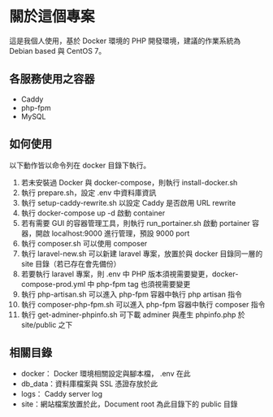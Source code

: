 # 關於這個專案
這是我個人使用，基於 Docker 環境的 PHP 開發環境，建議的作業系統為 Debian based 與 CentOS 7。

## 各服務使用之容器
- Caddy
- php-fpm
- MySQL

## 如何使用
以下動作皆以命令列在 docker 目錄下執行。
1. 若未安裝過 Docker 與 docker-compose，則執行 install-docker.sh
1. 執行 prepare.sh，設定 .env 中資料庫資訊
1. 執行 setup-caddy-rewrite.sh 以設定 Caddy 是否啟用 URL rewrite
1. 執行 docker-compose up -d 啟動 container
1. 若有需要 GUI 的容器管理工具，則執行 run_portainer.sh 啟動 portainer 容器，開啟 localhost:9000 進行管理，預設 9000 port
1. 執行 composer.sh 可以使用 composer
1. 執行 laravel-new.sh 可以新建 laravel 專案，放置於與 docker 目錄同一層的 site 目錄（若已存在會先備份）
1. 若要執行 laravel 專案，則 .env 中 PHP 版本須視需要變更，docker-compose-prod.yml 中 php-fpm tag 也須視需要變更
1. 執行 php-artisan.sh 可以進入 php-fpm 容器中執行 php artisan 指令
1. 執行 composer-php-fpm.sh 可以進入 php-fpm 容器中執行 composer 指令
1. 執行 get-adminer-phpinfo.sh 可下載 adminer 與產生 phpinfo.php 於 site/public 之下

## 相關目錄
- docker： Docker 環境相關設定與腳本檔， .env 在此
- db_data：資料庫檔案與 SSL 憑證存放於此
- logs： Caddy server log
- site：網站檔案放置於此，Document root 為此目錄下的 public 目錄
